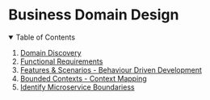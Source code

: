 # Business Domain Design

<!-- TABLE OF CONTENTS -->
<details open="open">
  <summary>Table of Contents</summary>
  <ol>
    <li>
      <a href="domain-discovery.md">Domain Discovery</a>
    </li>
    <li>
      <a href="functional-requirements.md">Functional Requirements</a>
    </li>
	<li>
      <a href="features-scenarios.md">Features & Scenarios - Behaviour Driven Development</a>
    </li>
    <li>
      <a href="bounded-contexts-context-mapping.md">Bounded Contexts - Context Mapping</a>
    </li>
    <li>
      <a href="identify-microservice-boundariess.md">Identify Microservice Boundariess</a>
	</li>
  </ol>
</details>
